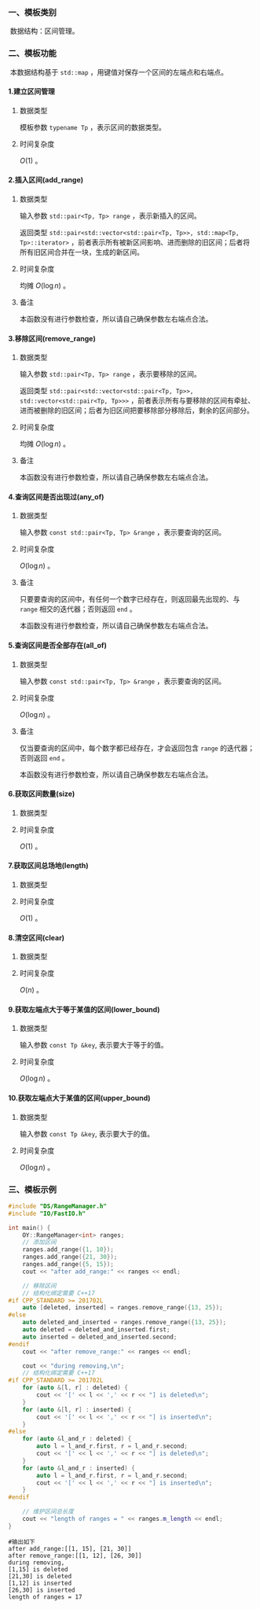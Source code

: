 ### 一、模板类别

​	数据结构：区间管理。

### 二、模板功能

​	本数据结构基于 `std::map` ，用键值对保存一个区间的左端点和右端点。

#### 1.建立区间管理

1. 数据类型

   模板参数 `typename Tp` ，表示区间的数据类型。

2. 时间复杂度

   $O(1)$ 。

#### 2.插入区间(add_range)

1. 数据类型

   输入参数 `std::pair<Tp, Tp> range` ，表示新插入的区间。

   返回类型 `std::pair<std::vector<std::pair<Tp, Tp>>, std::map<Tp, Tp>::iterator>` ，前者表示所有被新区间影响、进而删除的旧区间；后者将所有旧区间合并在一块，生成的新区间。

2. 时间复杂度

   均摊 $O(\log n)$ 。

3. 备注

   本函数没有进行参数检查，所以请自己确保参数左右端点合法。

#### 3.移除区间(remove_range)

1. 数据类型

   输入参数 `std::pair<Tp, Tp> range` ，表示要移除的区间。

   返回类型 `std::pair<std::vector<std::pair<Tp, Tp>>, std::vector<std::pair<Tp, Tp>>>` ，前者表示所有与要移除的区间有牵扯、进而被删除的旧区间；后者为旧区间把要移除部分移除后，剩余的区间部分。

2. 时间复杂度

   均摊 $O(\log n)$ 。

3. 备注

   本函数没有进行参数检查，所以请自己确保参数左右端点合法。

#### 4.查询区间是否出现过(any_of)

1. 数据类型

   输入参数 `const std::pair<Tp, Tp> &range` ，表示要查询的区间。

2. 时间复杂度

   $O(\log n)$ 。

3. 备注

   只要要查询的区间中，有任何一个数字已经存在，则返回最先出现的、与 `range` 相交的迭代器；否则返回 `end` 。
   
   本函数没有进行参数检查，所以请自己确保参数左右端点合法。

#### 5.查询区间是否全部存在(all_of)

1. 数据类型

   输入参数 `const std::pair<Tp, Tp> &range` ，表示要查询的区间。

2. 时间复杂度

   $O(\log n)$ 。

3. 备注

   仅当要查询的区间中，每个数字都已经存在，才会返回包含 `range` 的迭代器；否则返回 `end` 。
   
   本函数没有进行参数检查，所以请自己确保参数左右端点合法。


#### 6.获取区间数量(size)

1. 数据类型

2. 时间复杂度

   $O(1)$ 。

#### 7.获取区间总场地(length)

1. 数据类型

2. 时间复杂度

   $O(1)$ 。

#### 8.清空区间(clear)

1. 数据类型

2. 时间复杂度

   $O(n)$ 。

#### 9.获取左端点大于等于某值的区间(lower_bound)

1. 数据类型

   输入参数 `const Tp &key`, 表示要大于等于的值。

2. 时间复杂度

   $O(\log n)$ 。

#### 10.获取左端点大于某值的区间(upper_bound)

1. 数据类型

   输入参数 `const Tp &key`, 表示要大于的值。

2. 时间复杂度

   $O(\log n)$ 。

### 三、模板示例

```c++
#include "DS/RangeManager.h"
#include "IO/FastIO.h"

int main() {
    OY::RangeManager<int> ranges;
    // 添加区间
    ranges.add_range({1, 10});
    ranges.add_range({21, 30});
    ranges.add_range({5, 15});
    cout << "after add_range:" << ranges << endl;

    // 移除区间
    // 结构化绑定需要 C++17
#if CPP_STANDARD >= 201702L
    auto [deleted, inserted] = ranges.remove_range({13, 25});
#else
    auto deleted_and_inserted = ranges.remove_range({13, 25});
    auto deleted = deleted_and_inserted.first;
    auto inserted = deleted_and_inserted.second;
#endif
    cout << "after remove_range:" << ranges << endl;

    cout << "during removing,\n";
    // 结构化绑定需要 C++17
#if CPP_STANDARD >= 201702L
    for (auto &[l, r] : deleted) {
        cout << '[' << l << ',' << r << "] is deleted\n";
    }
    for (auto &[l, r] : inserted) {
        cout << '[' << l << ',' << r << "] is inserted\n";
    }
#else
    for (auto &l_and_r : deleted) {
        auto l = l_and_r.first, r = l_and_r.second;
        cout << '[' << l << ',' << r << "] is deleted\n";
    }
    for (auto &l_and_r : inserted) {
        auto l = l_and_r.first, r = l_and_r.second;
        cout << '[' << l << ',' << r << "] is inserted\n";
    }
#endif

    // 维护区间总长度
    cout << "length of ranges = " << ranges.m_length << endl;
}
```

```
#输出如下
after add_range:[[1, 15], [21, 30]]
after remove_range:[[1, 12], [26, 30]]
during removing,
[1,15] is deleted
[21,30] is deleted
[1,12] is inserted
[26,30] is inserted
length of ranges = 17

```

